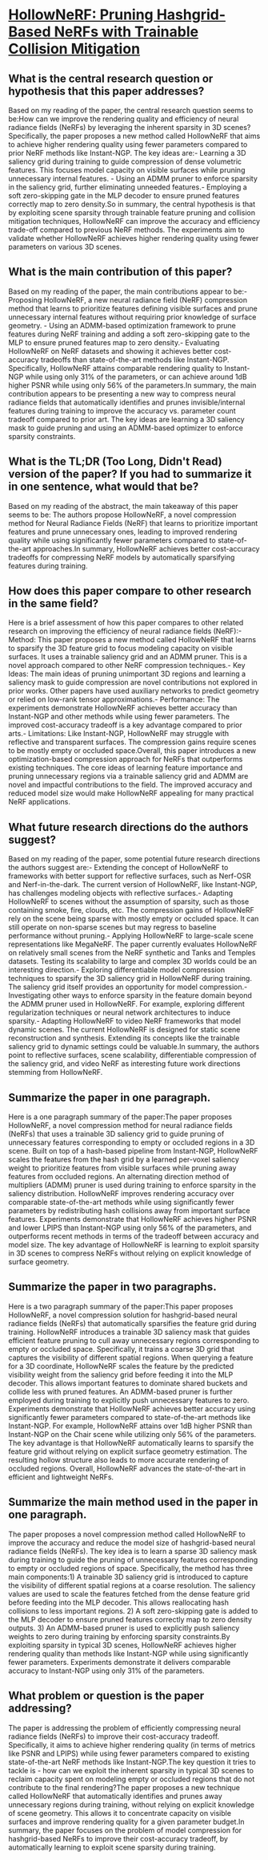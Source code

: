 # [HollowNeRF: Pruning Hashgrid-Based NeRFs with Trainable Collision   Mitigation](https://arxiv.org/abs/2308.10122)

## What is the central research question or hypothesis that this paper addresses?

Based on my reading of the paper, the central research question seems to be:How can we improve the rendering quality and efficiency of neural radiance fields (NeRFs) by leveraging the inherent sparsity in 3D scenes? Specifically, the paper proposes a new method called HollowNeRF that aims to achieve higher rendering quality using fewer parameters compared to prior NeRF methods like Instant-NGP. The key ideas are:- Learning a 3D saliency grid during training to guide compression of dense volumetric features. This focuses model capacity on visible surfaces while pruning unnecessary internal features. - Using an ADMM pruner to enforce sparsity in the saliency grid, further eliminating unneeded features.- Employing a soft zero-skipping gate in the MLP decoder to ensure pruned features correctly map to zero density.So in summary, the central hypothesis is that by exploiting scene sparsity through trainable feature pruning and collision mitigation techniques, HollowNeRF can improve the accuracy and efficiency trade-off compared to previous NeRF methods. The experiments aim to validate whether HollowNeRF achieves higher rendering quality using fewer parameters on various 3D scenes.


## What is the main contribution of this paper?

Based on my reading of the paper, the main contributions appear to be:- Proposing HollowNeRF, a new neural radiance field (NeRF) compression method that learns to prioritize features defining visible surfaces and prune unnecessary internal features without requiring prior knowledge of surface geometry. - Using an ADMM-based optimization framework to prune features during NeRF training and adding a soft zero-skipping gate to the MLP to ensure pruned features map to zero density.- Evaluating HollowNeRF on NeRF datasets and showing it achieves better cost-accuracy tradeoffs than state-of-the-art methods like Instant-NGP. Specifically, HollowNeRF attains comparable rendering quality to Instant-NGP while using only 31% of the parameters, or can achieve around 1dB higher PSNR while using only 56% of the parameters.In summary, the main contribution appears to be presenting a new way to compress neural radiance fields that automatically identifies and prunes invisible/internal features during training to improve the accuracy vs. parameter count tradeoff compared to prior art. The key ideas are learning a 3D saliency mask to guide pruning and using an ADMM-based optimizer to enforce sparsity constraints.


## What is the TL;DR (Too Long, Didn't Read) version of the paper? If you had to summarize it in one sentence, what would that be?

Based on my reading of the abstract, the main takeaway of this paper seems to be: The authors propose HollowNeRF, a novel compression method for Neural Radiance Fields (NeRF) that learns to prioritize important features and prune unnecessary ones, leading to improved rendering quality while using significantly fewer parameters compared to state-of-the-art approaches.In summary, HollowNeRF achieves better cost-accuracy tradeoffs for compressing NeRF models by automatically sparsifying features during training.


## How does this paper compare to other research in the same field?

Here is a brief assessment of how this paper compares to other related research on improving the efficiency of neural radiance fields (NeRF):- Method: This paper proposes a new method called HollowNeRF that learns to sparsify the 3D feature grid to focus modeling capacity on visible surfaces. It uses a trainable saliency grid and an ADMM pruner. This is a novel approach compared to other NeRF compression techniques.- Key Ideas: The main ideas of pruning unimportant 3D regions and learning a saliency mask to guide compression are novel contributions not explored in prior works. Other papers have used auxiliary networks to predict geometry or relied on low-rank tensor approximations.- Performance: The experiments demonstrate HollowNeRF achieves better accuracy than Instant-NGP and other methods while using fewer parameters. The improved cost-accuracy tradeoff is a key advantage compared to prior arts.- Limitations: Like Instant-NGP, HollowNeRF may struggle with reflective and transparent surfaces. The compression gains require scenes to be mostly empty or occluded space.Overall, this paper introduces a new optimization-based compression approach for NeRFs that outperforms existing techniques. The core ideas of learning feature importance and pruning unnecessary regions via a trainable saliency grid and ADMM are novel and impactful contributions to the field. The improved accuracy and reduced model size would make HollowNeRF appealing for many practical NeRF applications.


## What future research directions do the authors suggest?

Based on my reading of the paper, some potential future research directions the authors suggest are:- Extending the concept of HollowNeRF to frameworks with better support for reflective surfaces, such as Nerf-OSR and Nerf-in-the-dark. The current version of HollowNeRF, like Instant-NGP, has challenges modeling objects with reflective surfaces.- Adapting HollowNeRF to scenes without the assumption of sparsity, such as those containing smoke, fire, clouds, etc. The compression gains of HollowNeRF rely on the scene being sparse with mostly empty or occluded space. It can still operate on non-sparse scenes but may regress to baseline performance without pruning.- Applying HollowNeRF to large-scale scene representations like MegaNeRF. The paper currently evaluates HollowNeRF on relatively small scenes from the NeRF synthetic and Tanks and Temples datasets. Testing its scalability to large and complex 3D worlds could be an interesting direction.- Exploring differentiable model compression techniques to sparsify the 3D saliency grid in HollowNeRF during training. The saliency grid itself provides an opportunity for model compression.- Investigating other ways to enforce sparsity in the feature domain beyond the ADMM pruner used in HollowNeRF. For example, exploring different regularization techniques or neural network architectures to induce sparsity.- Adapting HollowNeRF to video NeRF frameworks that model dynamic scenes. The current HollowNeRF is designed for static scene reconstruction and synthesis. Extending its concepts like the trainable saliency grid to dynamic settings could be valuable.In summary, the authors point to reflective surfaces, scene scalability, differentiable compression of the saliency grid, and video NeRF as interesting future work directions stemming from HollowNeRF.


## Summarize the paper in one paragraph.

Here is a one paragraph summary of the paper:The paper proposes HollowNeRF, a novel compression method for neural radiance fields (NeRFs) that uses a trainable 3D saliency grid to guide pruning of unnecessary features corresponding to empty or occluded regions in a 3D scene. Built on top of a hash-based pipeline from Instant-NGP, HollowNeRF scales the features from the hash grid by a learned per-voxel saliency weight to prioritize features from visible surfaces while pruning away features from occluded regions. An alternating direction method of multipliers (ADMM) pruner is used during training to enforce sparsity in the saliency distribution. HollowNeRF improves rendering accuracy over comparable state-of-the-art methods while using significantly fewer parameters by redistributing hash collisions away from important surface features. Experiments demonstrate that HollowNeRF achieves higher PSNR and lower LPIPS than Instant-NGP using only 56% of the parameters, and outperforms recent methods in terms of the tradeoff between accuracy and model size. The key advantage of HollowNeRF is learning to exploit sparsity in 3D scenes to compress NeRFs without relying on explicit knowledge of surface geometry.


## Summarize the paper in two paragraphs.

Here is a two paragraph summary of the paper:This paper proposes HollowNeRF, a novel compression solution for hashgrid-based neural radiance fields (NeRFs) that automatically sparsifies the feature grid during training. HollowNeRF introduces a trainable 3D saliency mask that guides efficient feature pruning to cull away unnecessary regions corresponding to empty or occluded space. Specifically, it trains a coarse 3D grid that captures the visibility of different spatial regions. When querying a feature for a 3D coordinate, HollowNeRF scales the feature by the predicted visibility weight from the saliency grid before feeding it into the MLP decoder. This allows important features to dominate shared buckets and collide less with pruned features. An ADMM-based pruner is further employed during training to explicitly push unnecessary features to zero. Experiments demonstrate that HollowNeRF achieves better accuracy using significantly fewer parameters compared to state-of-the-art methods like Instant-NGP. For example, HollowNeRF attains over 1dB higher PSNR than Instant-NGP on the Chair scene while utilizing only 56% of the parameters. The key advantage is that HollowNeRF automatically learns to sparsify the feature grid without relying on explicit surface geometry estimation. The resulting hollow structure also leads to more accurate rendering of occluded regions. Overall, HollowNeRF advances the state-of-the-art in efficient and lightweight NeRFs.


## Summarize the main method used in the paper in one paragraph.

The paper proposes a novel compression method called HollowNeRF to improve the accuracy and reduce the model size of hashgrid-based neural radiance fields (NeRFs). The key idea is to learn a sparse 3D saliency mask during training to guide the pruning of unnecessary features corresponding to empty or occluded regions of space. Specifically, the method has three main components:1) A trainable 3D saliency grid is introduced to capture the visibility of different spatial regions at a coarse resolution. The saliency values are used to scale the features fetched from the dense feature grid before feeding into the MLP decoder. This allows reallocating hash collisions to less important regions. 2) A soft zero-skipping gate is added to the MLP decoder to ensure pruned features correctly map to zero density outputs. 3) An ADMM-based pruner is used to explicitly push saliency weights to zero during training by enforcing sparsity constraints.By exploiting sparsity in typical 3D scenes, HollowNeRF achieves higher rendering quality than methods like Instant-NGP while using significantly fewer parameters. Experiments demonstrate it delivers comparable accuracy to Instant-NGP using only 31% of the parameters.


## What problem or question is the paper addressing?

The paper is addressing the problem of efficiently compressing neural radiance fields (NeRFs) to improve their cost-accuracy tradeoff. Specifically, it aims to achieve higher rendering quality (in terms of metrics like PSNR and LPIPS) while using fewer parameters compared to existing state-of-the-art NeRF methods like Instant-NGP.The key question it tries to tackle is - how can we exploit the inherent sparsity in typical 3D scenes to reclaim capacity spent on modeling empty or occluded regions that do not contribute to the final rendering?The paper proposes a new technique called HollowNeRF that automatically identifies and prunes away unnecessary regions during training, without relying on explicit knowledge of scene geometry. This allows it to concentrate capacity on visible surfaces and improve rendering quality for a given parameter budget.In summary, the paper focuses on the problem of model compression for hashgrid-based NeRFs to improve their cost-accuracy tradeoff, by automatically learning to exploit scene sparsity during training.
